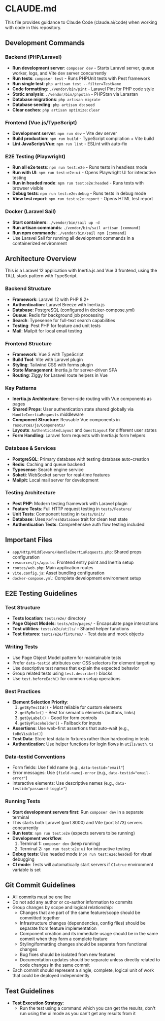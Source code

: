 # CLAUDE.md

This file provides guidance to Claude Code (claude.ai/code) when working with code in this repository.

## Development Commands

### Backend (PHP/Laravel)
- **Run development server**: `composer dev` - Starts Laravel server, queue worker, logs, and Vite dev server concurrently
- **Run tests**: `composer test` - Runs PHPUnit tests with Pest framework
- **Run single test**: `php artisan test --filter=TestName`
- **Code formatting**: `./vendor/bin/pint` - Laravel Pint for PHP code style
- **Static analysis**: `./vendor/bin/phpstan` - PHPStan via Larastan
- **Database migrations**: `php artisan migrate`
- **Database seeding**: `php artisan db:seed`
- **Clear caches**: `php artisan optimize:clear`

### Frontend (Vue.js/TypeScript)
- **Development server**: `npm run dev` - Vite dev server
- **Build production**: `npm run build` - TypeScript compilation + Vite build
- **Lint JavaScript/Vue**: `npm run lint` - ESLint with auto-fix

### E2E Testing (Playwright)
- **Run all e2e tests**: `npm run test:e2e` - Runs tests in headless mode
- **Run with UI**: `npm run test:e2e:ui` - Opens Playwright UI for interactive testing
- **Run in headed mode**: `npm run test:e2e:headed` - Runs tests with browser visible
- **Debug tests**: `npm run test:e2e:debug` - Runs tests in debug mode
- **View test report**: `npm run test:e2e:report` - Opens HTML test report

### Docker (Laravel Sail)
- **Start containers**: `./vendor/bin/sail up -d`
- **Run artisan commands**: `./vendor/bin/sail artisan [command]`
- **Run npm commands**: `./vendor/bin/sail npm [command]`
- Use Laravel Sail for running all development commands in a containerized environment

## Architecture Overview

This is a Laravel 12 application with Inertia.js and Vue 3 frontend, using the TALL stack pattern with TypeScript.

### Backend Structure
- **Framework**: Laravel 12 with PHP 8.2+
- **Authentication**: Laravel Breeze with Inertia.js
- **Database**: PostgreSQL (configured in docker-compose.yml)
- **Queue**: Redis for background job processing
- **Search**: Typesense for full-text search capabilities
- **Testing**: Pest PHP for feature and unit tests
- **Mail**: Mailpit for local email testing

### Frontend Structure
- **Framework**: Vue 3 with TypeScript
- **Build Tool**: Vite with Laravel plugin
- **Styling**: Tailwind CSS with forms plugin
- **State Management**: Inertia.js for server-driven SPA
- **Routing**: Ziggy for Laravel route helpers in Vue

### Key Patterns
- **Inertia.js Architecture**: Server-side routing with Vue components as pages
- **Shared Props**: User authentication state shared globally via `HandleInertiaRequests` middleware
- **Component Structure**: Reusable Vue components in `resources/js/Components/`
- **Layouts**: `AuthenticatedLayout` and `GuestLayout` for different user states
- **Form Handling**: Laravel form requests with Inertia.js form helpers

### Database & Services
- **PostgreSQL**: Primary database with testing database auto-creation
- **Redis**: Caching and queue backend
- **Typesense**: Search engine service
- **Soketi**: WebSocket server for real-time features
- **Mailpit**: Local mail server for development

### Testing Architecture
- **Pest PHP**: Modern testing framework with Laravel plugin
- **Feature Tests**: Full HTTP request testing in `tests/Feature/`
- **Unit Tests**: Component testing in `tests/Unit/`
- **Database**: Uses `RefreshDatabase` trait for clean test state
- **Authentication Tests**: Comprehensive auth flow testing included

## Important Files
- `app/Http/Middleware/HandleInertiaRequests.php`: Shared props configuration
- `resources/js/app.ts`: Frontend entry point and Inertia setup
- `routes/web.php`: Main application routes
- `vite.config.js`: Asset bundling configuration
- `docker-compose.yml`: Complete development environment setup

## E2E Testing Guidelines

### Test Structure
- **Tests location**: `tests/e2e/` directory
- **Page Object Models**: `tests/e2e/pages/` - Encapsulate page interactions
- **Test utilities**: `tests/e2e/utils/` - Shared helper functions
- **Test fixtures**: `tests/e2e/fixtures/` - Test data and mock objects

### Writing Tests
- Use Page Object Model pattern for maintainable tests
- Prefer `data-testid` attributes over CSS selectors for element targeting
- Use descriptive test names that explain the expected behavior
- Group related tests using `test.describe()` blocks
- Use `test.beforeEach()` for common setup operations

### Best Practices
- **Element Selection Priority**:
  1. `getByTestId()` - Most reliable for custom elements
  2. `getByRole()` - Best for semantic elements (buttons, links)
  3. `getByLabel()` - Good for form controls
  4. `getByPlaceholder()` - Fallback for inputs
- **Assertions**: Use web-first assertions that auto-wait (e.g., `toBeVisible()`)
- **Test Data**: Store test data in fixtures rather than hardcoding in tests
- **Authentication**: Use helper functions for login flows in `utils/auth.ts`

### Data-testid Conventions
- Form fields: Use field name (e.g., `data-testid="email"`)
- Error messages: Use `{field-name}-error` (e.g., `data-testid="email-error"`)
- Interactive elements: Use descriptive names (e.g., `data-testid="password-toggle"`)

### Running Tests
- **Start development servers first**: Run `composer dev` in a separate terminal
- This starts both Laravel (port 8000) and Vite (port 5173) servers concurrently
- **Run tests**: `npm run test:e2e` (expects servers to be running)
- **Development workflow**:
  1. Terminal 1: `composer dev` (keep running)
  2. Terminal 2: `npm run test:e2e:ui` for interactive testing
- **Debug tests**: Use headed mode (`npm run test:e2e:headed`) for visual debugging
- **CI mode**: Tests will automatically start servers if `CI=true` environment variable is set

## Git Commit Guidelines
- All commits must be one line
- Do not add any author or co-author information to commits
- Group changes by scope and logical relationship:
  - Changes that are part of the same feature/scope should be committed together
  - Infrastructure changes (dependencies, config files) should be separate from feature implementation
  - Component creation and its immediate usage should be in the same commit when they form a complete feature
  - Styling/formatting changes should be separate from functional changes
  - Bug fixes should be isolated from new features
  - Documentation updates should be separate unless directly related to code changes in the same commit
- Each commit should represent a single, complete, logical unit of work that could be deployed independently

## Test Guidelines
- **Test Execution Strategy**:
  - Run the test using a command which you can get the results, don't run using the ui mode as you can't get any results from it